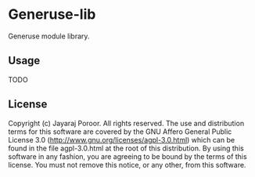 # Generuse-lib

Generuse module library.

## Usage

TODO

## License

Copyright (c) Jayaraj Poroor. All rights reserved.
The use and distribution terms for this software are covered by the
GNU Affero General Public License 3.0 
(http://www.gnu.org/licenses/agpl-3.0.html)
which can be found in the file agpl-3.0.html at the root of this distribution.
By using this software in any fashion, you are agreeing to be bound by the terms of this license.
You must not remove this notice, or any other, from this software.

